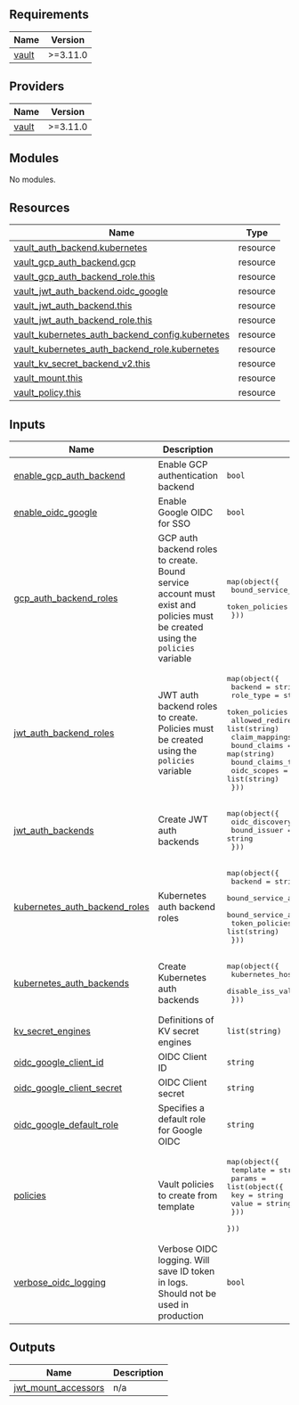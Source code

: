 <!-- BEGIN_TF_DOCS -->
## Requirements

| Name | Version |
|------|---------|
| <a name="requirement_vault"></a> [vault](#requirement\_vault) | >=3.11.0 |

## Providers

| Name | Version |
|------|---------|
| <a name="provider_vault"></a> [vault](#provider\_vault) | >=3.11.0 |

## Modules

No modules.

## Resources

| Name | Type |
|------|------|
| [vault_auth_backend.kubernetes](https://registry.terraform.io/providers/hashicorp/vault/latest/docs/resources/auth_backend) | resource |
| [vault_gcp_auth_backend.gcp](https://registry.terraform.io/providers/hashicorp/vault/latest/docs/resources/gcp_auth_backend) | resource |
| [vault_gcp_auth_backend_role.this](https://registry.terraform.io/providers/hashicorp/vault/latest/docs/resources/gcp_auth_backend_role) | resource |
| [vault_jwt_auth_backend.oidc_google](https://registry.terraform.io/providers/hashicorp/vault/latest/docs/resources/jwt_auth_backend) | resource |
| [vault_jwt_auth_backend.this](https://registry.terraform.io/providers/hashicorp/vault/latest/docs/resources/jwt_auth_backend) | resource |
| [vault_jwt_auth_backend_role.this](https://registry.terraform.io/providers/hashicorp/vault/latest/docs/resources/jwt_auth_backend_role) | resource |
| [vault_kubernetes_auth_backend_config.kubernetes](https://registry.terraform.io/providers/hashicorp/vault/latest/docs/resources/kubernetes_auth_backend_config) | resource |
| [vault_kubernetes_auth_backend_role.kubernetes](https://registry.terraform.io/providers/hashicorp/vault/latest/docs/resources/kubernetes_auth_backend_role) | resource |
| [vault_kv_secret_backend_v2.this](https://registry.terraform.io/providers/hashicorp/vault/latest/docs/resources/kv_secret_backend_v2) | resource |
| [vault_mount.this](https://registry.terraform.io/providers/hashicorp/vault/latest/docs/resources/mount) | resource |
| [vault_policy.this](https://registry.terraform.io/providers/hashicorp/vault/latest/docs/resources/policy) | resource |

## Inputs

| Name | Description | Type | Default | Required |
|------|-------------|------|---------|:--------:|
| <a name="input_enable_gcp_auth_backend"></a> [enable\_gcp\_auth\_backend](#input\_enable\_gcp\_auth\_backend) | Enable GCP authentication backend | `bool` | `false` | no |
| <a name="input_enable_oidc_google"></a> [enable\_oidc\_google](#input\_enable\_oidc\_google) | Enable Google OIDC for SSO | `bool` | `false` | no |
| <a name="input_gcp_auth_backend_roles"></a> [gcp\_auth\_backend\_roles](#input\_gcp\_auth\_backend\_roles) | GCP auth backend roles to create. Bound service account must exist and policies must be created using the `policies` variable | <pre>map(object({<br>    bound_service_accounts = list(string)<br>    token_policies         = list(string)<br>  }))</pre> | `{}` | no |
| <a name="input_jwt_auth_backend_roles"></a> [jwt\_auth\_backend\_roles](#input\_jwt\_auth\_backend\_roles) | JWT auth backend roles to create. Policies must be created using the `policies` variable | <pre>map(object({<br>    backend               = string<br>    role_type             = string<br>    token_policies        = list(string)<br>    allowed_redirect_uris = list(string)<br>    claim_mappings        = map(string)<br>    bound_claims          = map(string)<br>    bound_claims_type     = string<br>    oidc_scopes           = list(string)<br>  }))</pre> | `{}` | no |
| <a name="input_jwt_auth_backends"></a> [jwt\_auth\_backends](#input\_jwt\_auth\_backends) | Create JWT auth backends | <pre>map(object({<br>    oidc_discovery_url = string<br>    bound_issuer       = string<br>  }))</pre> | `{}` | no |
| <a name="input_kubernetes_auth_backend_roles"></a> [kubernetes\_auth\_backend\_roles](#input\_kubernetes\_auth\_backend\_roles) | Kubernetes auth backend roles | <pre>map(object({<br>    backend                          = string<br>    bound_service_account_names      = list(string)<br>    bound_service_account_namespaces = list(string)<br>    token_policies                   = list(string)<br>  }))</pre> | n/a | yes |
| <a name="input_kubernetes_auth_backends"></a> [kubernetes\_auth\_backends](#input\_kubernetes\_auth\_backends) | Create Kubernetes auth backends | <pre>map(object({<br>    kubernetes_host        = string<br>    disable_iss_validation = bool<br>  }))</pre> | `{}` | no |
| <a name="input_kv_secret_engines"></a> [kv\_secret\_engines](#input\_kv\_secret\_engines) | Definitions of KV secret engines | `list(string)` | `[]` | no |
| <a name="input_oidc_google_client_id"></a> [oidc\_google\_client\_id](#input\_oidc\_google\_client\_id) | OIDC Client ID | `string` | `null` | no |
| <a name="input_oidc_google_client_secret"></a> [oidc\_google\_client\_secret](#input\_oidc\_google\_client\_secret) | OIDC Client secret | `string` | `null` | no |
| <a name="input_oidc_google_default_role"></a> [oidc\_google\_default\_role](#input\_oidc\_google\_default\_role) | Specifies a default role for Google OIDC | `string` | `null` | no |
| <a name="input_policies"></a> [policies](#input\_policies) | Vault policies to create from template | <pre>map(object({<br>    template = string<br>    params = list(object({<br>      key   = string<br>      value = string<br>    }))<br>  }))</pre> | `{}` | no |
| <a name="input_verbose_oidc_logging"></a> [verbose\_oidc\_logging](#input\_verbose\_oidc\_logging) | Verbose OIDC logging. Will save ID token in logs. Should not be used in production | `bool` | `false` | no |

## Outputs

| Name | Description |
|------|-------------|
| <a name="output_jwt_mount_accessors"></a> [jwt\_mount\_accessors](#output\_jwt\_mount\_accessors) | n/a |
<!-- END_TF_DOCS -->